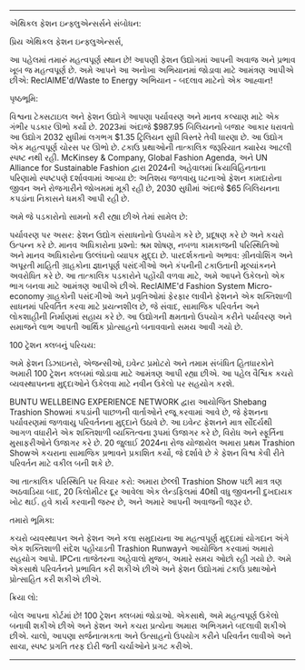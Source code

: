 ---

એથિકલ ફેશન ઇન્ફ્લુએન્સર્સને સંબોધન:

પ્રિય એથિકલ ફેશન ઇન્ફ્લુએન્સર્સ, 

આ પહેલમાં તમારું મહત્વપૂર્ણ સ્થાન છે! આપણી ફેશન ઉદ્યોગમાં આપની અવાજ અને પ્રભાવ ખૂબ જ મહત્વપૂર્ણ છે. અમે આપને આ અનોખા અભિયાનમાં જોડાવા માટે આમંત્રણ આપીએ છીએ: ReclAIME'd/Waste to Energy અભિયાન - બદલાવ માટેનો એક આહ્વાન!

પૃષ્ઠભૂમિ:

વિશ્વના ટેક્સટાઇલ અને ફેશન ઉદ્યોગે આપણા પર્યાવરણ અને માનવ કલ્યાણ માટે એક ગંભીર પડકાર ઊભો કર્યો છે. 2023માં અંદાજે $987.95 બિલિયનનો બજાર આકાર ધરાવતો આ ઉદ્યોગ 2032 સુધીમાં લગભગ $1.35 ટ્રિલિયન સુધી વિસ્તરે તેવી ધારણા છે. આ ઉદ્યોગ એક મહત્વપૂર્ણ ચોરસ પર ઊભો છે. ટકાઉ પ્રથાઓની તાત્કાલિક જરૂરિયાત ક્યારેય આટલી સ્પષ્ટ નથી રહી. McKinsey & Company, Global Fashion Agenda, અને UN Alliance for Sustainable Fashion દ્વારા 2024ની અહેવાલમાં ક્રિયાવિહિનતાના પરિણામો સ્પષ્ટપણે દર્શાવવામાં આવ્યા છે: અતિશય જળવાયુ ઘટનાઓ ફેશન કામદારોના જીવન અને રોજગારીને જોખમમાં મૂકી રહી છે, 2030 સુધીમાં અંદાજે $65 બિલિયનના કપડાંના નિકાસને ધમકી આપી રહી છે.

અમે જે પડકારોનો સામનો કરી રહ્યા છીએ તેમાં સામેલ છે:

પર્યાવરણ પર અસર: ફેશન ઉદ્યોગ સંસાધનોનો ઉપયોગ કરે છે, પ્રદૂષણ કરે છે અને કચરો ઉત્પન્ન કરે છે.
માનવ અધિકારોના પ્રશ્નો: શ્રમ શોષણ, નબળા કામકાજની પરિસ્થિતિઓ અને માનવ અધિકારોના ઉલ્લંઘનો વ્યાપક મુદ્દા છે.
પારદર્શકતાનો અભાવ: ગ્રીનવોશિંગ અને અપૂરતી માહિતી ગ્રાહકોના જ્ઞાનપૂર્ણ પસંદગીઓ અને કંપનીની ટકાઉતાની મૂલ્યાંકનને અવરોધિત કરે છે.
આ તાત્કાલિક પડકારોને પહોંચી વળવા માટે, અમે આપને ઉકેલનો એક ભાગ બનવા માટે આમંત્રણ આપીએ છીએ. ReclAIME'd Fashion System Micro-economy ગ્રાહકોની પસંદગીઓ અને પ્રવૃતિઓમાં ફેરફાર લાવીને ફેશનને એક શક્તિશાળી સાધનમાં પરિવર્તિત કરવા માટે પ્રયત્નશીલ છે, જે સંવાદ, સામાજિક પરિવર્તન અને લોકશાહીની નિર્માણમાં સહાય કરે છે. આ ઉદ્યોગની ક્ષમતાનો ઉપયોગ કરીને પર્યાવરણ અને સમાજને લાભ આપતી આર્થિક પ્રોત્સાહનો બનાવવાનો સમય આવી ગયો છે.

100 ટ્રેશન ક્લબનું પરિચય:

અમે ફેશન ડિઝાઇનરો, એજન્સીઓ, ઇવેન્ટ પ્રમોટરો અને તમામ સંબંધિત હિતધારકોને અમારી 100 ટ્રેશન ક્લબમાં જોડાવા માટે આમંત્રણ આપી રહ્યા છીએ. આ પહેલ વૈશ્વિક કચરો વ્યવસ્થાપનના મુદ્દાઓને ઉકેલવા માટે નવીન ઉકેલો પર સહયોગ કરશે.

BUNTU WELLBEING EXPERIENCE NETWORK દ્વારા આયોજિત Shebang Trashion Showમાં કપડાંની પાછળની વાર્તાઓને રજૂ કરવામાં આવે છે, જે ફેશનના પર્યાવરણમાં જળવાયુ પરિવર્તનના મુદ્દાને ઉઠાવે છે. આ ઇવેન્ટ ફેશનને માત્ર સૌંદર્યથી આગળ વધારીને એક શક્તિશાળી વ્યક્તિત્વના રૂપમાં ઉજાગર કરે છે, વિરોધ અને સ્ફૂર્તિના મુસાફરીઓને ઉજાગર કરે છે. 20 જુલાઈ 2024ના રોજ યોજાયેલ અમારા પ્રથમ Trashion Showએ કચરાના સામાજિક પ્રભાવને પ્રકાશિત કર્યો, જે દર્શાવે છે કે ફેશન વિશ્વ કેવી રીતે પરિવર્તન માટે વકીલ બની શકે છે.

આ તાત્કાલિક પરિસ્થિતિ પર વિચાર કરો: અમારા છેલ્લી Trashion Show પછી માત્ર ત્રણ અઠવાડિયા બાદ, 20 કિલોમીટર દૂર આવેલા એક લેન્ડફિલમાં 40થી વધુ જીવનની દુખદાયક ખોટ થઈ. હવે કાર્ય કરવાની જરુર છે, અને અમારે આપની અવાજની જરૂર છે.

તમારો ભૂમિકા:

કચરો વ્યવસ્થાપન અને ફેશન અને કલા સમુદાયના આ મહત્વપૂર્ણ મુદ્દામાં યોગદાન અંગે એક શક્તિશાળી સંદેશ પહોંચાડતી Trashion Runwayને આયોજિત કરવામાં અમારો સહયોગ આપો. IPCના તાજેતરના અહેવાલો મુજબ, અમારે સમય ઓછો રહી ગયો છે. અમે એકસાથે પરિવર્તનને પ્રભાવિત કરી શકીએ છીએ અને ફેશન ઉદ્યોગમાં ટકાઉ પ્રથાઓને પ્રોત્સાહિત કરી શકીએ છીએ.

ક્રિયા લો:

બોલ આપના કોર્ટમાં છે! 100 ટ્રેશન ક્લબમાં જોડાઓ. એકસાથે, અમે મહત્વપૂર્ણ ઉકેલો બનાવી શકીએ છીએ અને ફેશન અને કચરા પ્રત્યેના અમારા અભિગમને બદલાવી શકીએ છીએ. ચાલો, આપણા સર્જનાત્મકતા અને ઉત્સાહનો ઉપયોગ કરીને પરિવર્તન લાવીએ અને સાચા, સ્પષ્ટ પ્રગતિ તરફ દોરી જતી ચર્ચાઓને પ્રગટ કરીએ.

---